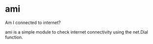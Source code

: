 # ami
Am I connected to internet?

ami is a simple module to check internet connectivity using the net.Dial function.

